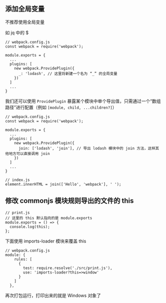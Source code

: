 ## 添加全局变量

不推荐使用全局变量

如 jq 中的 $

```
// webpack.config.js
const webpack = require('webpack');

module.exports = {
  ...
  plugins: [
    new webpack.ProvidePlugin({
      _: 'lodash', // 这里将新建一个名为 “_” 的全局变量
    })
  ]
  ...
}
```

我们还可以使用 `ProvidePlugin` 暴露某个模块中单个导出值，只需通过一个“数组路径”进行配置（例如 `[module, child, ...children?]`）

```
// webpack.config.js
const webpack = require('webpack');

module.exports = {
  ...
  plugins: [
    new webpack.ProvidePlugin({
      join: ['lodash', 'join'], // 导出 lodash 模块中的 join 方法，这样其他地方可以直接调用 join
    })
  ]
  ...
}
```

```
// index.js
element.innerHTML = join(['Hello', 'webpack'], ' ');
```

## 修改 commonjs 模块规则导出的文件的 this

```
// print.js
// 这里的 this 默认指向的是 module.exports
module.exports = () => {
  console.log(this);
};
```

下面使用 imports-loader 模块来覆盖 this

```
// webpack.config.js
module: {
    rules: [
      {
        test: require.resolve('./src/print.js'),
        use: 'imports-loader?this=>window'
      }
    ]
  },
```

再次打包运行，打印出来的就是 Windows 对象了

